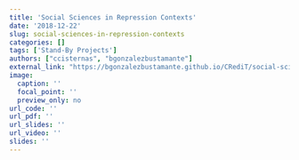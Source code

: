 ```yaml
---
title: 'Social Sciences in Repression Contexts'
date: '2018-12-22'
slug: social-sciences-in-repression-contexts
categories: []
tags: ['Stand-By Projects']
authors: ["ccisternas", "bgonzalezbustamante"]
external_link: "https://bgonzalezbustamante.github.io/CRediT/social-sciences-in-repression.html"
image: 
  caption: ''
  focal_point: ''
  preview_only: no
url_code: ''
url_pdf: ''
url_slides: ''
url_video: ''
slides: ''
---
```

